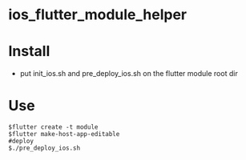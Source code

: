 # ios_flutter_module_helper
# Install
* put init_ios.sh and pre_deploy_ios.sh on the flutter module root dir
# Use
```
$flutter create -t module
$flutter make-host-app-editable
#deploy
$./pre_deploy_ios.sh  
```
